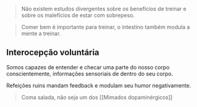 > Não existem estudos divergentes sobre os benefícios de treinar e sobre os malefícios de estar com sobrepeso.

> Comer bem é importante para treinar, o intestino também modula a mente a treinar.

## Interocepção voluntária

Somos capazes de entender e checar uma parte do nosso corpo conscientemente, informações sensoriais de dentro do seu corpo.

Refeições ruins mandam feedback e modulam seu humor negativamente.

> Coma salada, não seja um dos [[Mimados dopaminérgicos]]